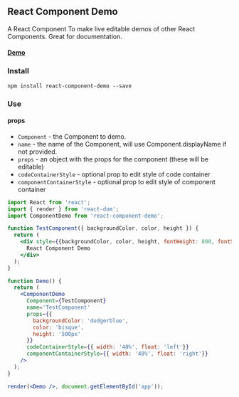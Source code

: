 ## React Component Demo

A React Component To make live editable demos of other React Components. Great for documentation.

#### <a href='http://conor.rodeo/react-component-demo'>Demo</a>

### Install

`npm install react-component-demo --save`

### Use

#### props
* `Component` - the Component to demo.
* `name` - the name of the Component, will use Component.displayName if not provided.
* `props` - an object with the props for the component (these will be editable)
* `codeContainerStyle` - optional prop to edit style of code container
* `componentContainerStyle` - optional prop to edit style of component container

```jsx
import React from 'react';
import { render } from 'react-dom';
import ComponentDemo from 'react-component-demo';

function TestComponent({ backgroundColor, color, height }) {
  return (
    <div style={{backgroundColor, color, height, fontWeight: 800, fontSize: "80px" }}>
      React Component Demo
    </div>
  );
}

function Demo() {
  return (
    <ComponentDemo 
      Component={TestComponent}
      name='TestComponent'
      props={{
        backgroundColor: 'dodgerblue',
        color: 'bisque',
        height: '500px'
      }}
      codeContainerStyle={{ width: '48%', float: 'left'}}
      componentContainerStyle={{ width: '48%', float: 'right'}}
    />
  );
}

render(<Demo />, document.getElementById('app'));
```
